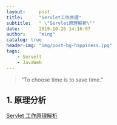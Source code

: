 ```yaml
---
layout:     post
title:      "Servlet工作原理"
subtitle:   " \"Servlet原理解析\""
date:       2019-10-26 14:16:07
author:     "ming"
catalog: true
header-img: "img/post-bg-happiness.jpg"
tags:
    - Servelt
    - JavaWeb
---
```


> "To choose time is to save time."

## 1. 原理分析

[Servlet 工作原理解析](https://www.cnblogs.com/kaleidoscope/p/9525478.html)

